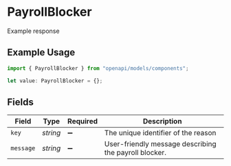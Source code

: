 # PayrollBlocker

Example response

## Example Usage

```typescript
import { PayrollBlocker } from "openapi/models/components";

let value: PayrollBlocker = {};
```

## Fields

| Field                                                 | Type                                                  | Required                                              | Description                                           |
| ----------------------------------------------------- | ----------------------------------------------------- | ----------------------------------------------------- | ----------------------------------------------------- |
| `key`                                                 | *string*                                              | :heavy_minus_sign:                                    | The unique identifier of the reason                   |
| `message`                                             | *string*                                              | :heavy_minus_sign:                                    | User-friendly message describing the payroll blocker. |
